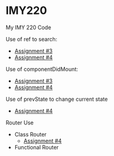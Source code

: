 # IMY220

My IMY 220 Code

Use of ref to search:
- [Assignment #3](./exam-files/assignment_3)
- [Assignment #4](./exam-files/assignment_4/src/components/EditPost.js)

Use of componentDidMount:
- [Assignment #3](./exam-files/assignment_3/src/App.js)
- [Assignment #4](./exam-files/assignment_4/src/components/EditPost.js)

Use of prevState to change current state
- [Assignment #4](./exam-files/assignment_4/src/components/Post.js)

Router Use
- Class Router
  - [Assignment #4](./exam-files/assignment_4/src/components/Home.js)
- Functional Router
